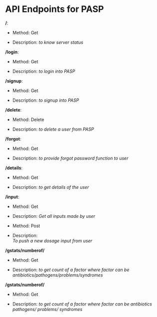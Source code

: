# API Endpoints for PASP

**/**:

 * Method: Get 

* Description:
*to know server status*

**/login**:

 * Method: Get 

* Description:
*to login into PASP*

**/signup**: 

* Method: Get 

* Description:
*to signup into PASP*

**/delete**: 

* Method: Delete

* Description:
*to delete a user from PASP*

**/forgot**:  

* Method: Get

* Description:
*to provide forgot password function to user*

**/details**:

* Method: Get

* Description:
 *to get details of the user*

**/input**:

* Method: Get

* Description:
*Get all inputs made by user*

* Method: Post
        
* Description:    
*To push a new dosage input from user*

**/gstats/numberof/<factor>**

* Method: Get

* Description:
*to get count of a factor where factor can be antibiotics/pathogens/problems/syndromes*

**/gstats/numberof/<factor>**

* Method: Get

* Description:
 *to get count of a factor where factor can be antibiotics pathogens/ problems/ syndromes*
